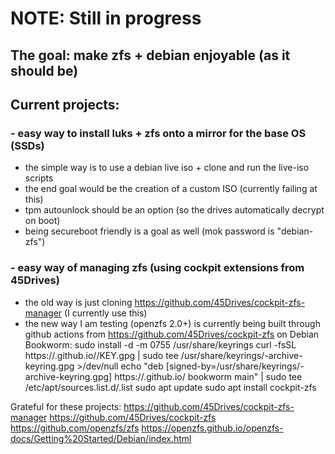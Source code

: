 # NOTE: Still in progress 
## The goal: make zfs + debian enjoyable (as it should be) 
## Current projects:
### - easy way to install luks + zfs onto a mirror for the base OS (SSDs)
  - the simple way is to use a debian live iso + clone and run the live-iso scripts
  - the end goal would be the creation of a custom ISO (currently failing at this)
  - tpm autounlock should be an option (so the drives automatically decrypt on boot)
  - being secureboot friendly is a goal as well (mok password is "debian-zfs")
### - easy way of managing zfs (using cockpit extensions from 45Drives)
  - the old way is just cloning https://github.com/45Drives/cockpit-zfs-manager (I currently use this)
  - the new way I am testing (openzfs 2.0+) is currently being built through github actions from https://github.com/45Drives/cockpit-zfs
on Debian Bookworm:
sudo install -d -m 0755 /usr/share/keyrings 
curl -fsSL https://<OWNER>.github.io/<REPO>/KEY.gpg | sudo tee /usr/share/keyrings/<REPO>-archive-keyring.gpg >/dev/null 
echo "deb [signed-by=/usr/share/keyrings/<REPO>-archive-keyring.gpg] https://<OWNER>.github.io/<REPO> bookworm main" | sudo tee /etc/apt/sources.list.d/<REPO>.list 
sudo apt update 
sudo apt install cockpit-zfs 

Grateful for these projects: 
https://github.com/45Drives/cockpit-zfs-manager 
https://github.com/45Drives/cockpit-zfs 
https://github.com/openzfs/zfs 
https://openzfs.github.io/openzfs-docs/Getting%20Started/Debian/index.html 
